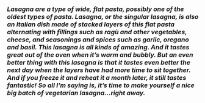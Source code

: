 ### *Lasagna are a type of wide, flat pasta, possibly one of the oldest types of pasta. Lasagna, or the singular lasagna, is also an Italian dish made of stacked layers of this flat pasta alternating with fillings such as ragù and other vegetables, cheese, and seasonings and spices such as garlic, oregano and basil. This lasagna is all kinds of amazing. And it tastes great out of the oven when it’s warm and bubbly. But an even better thing with this lasagna is that it tastes even better the next day when the layers have had more time to sit together. And if you freeze it and reheat it a month later, it still tastes fantastic! So all I’m saying is, it’s time to make yourself a nice big batch of vegetarian lasagna…right away.* 



